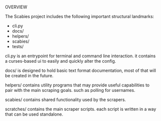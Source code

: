 
OVERVIEW

The Scabies project includes the following important structural landmarks:

- cli.py
- docs/
- helpers/
- scabies/
- tests/

cli.py is an entrypoint for terminal and command line interaction.
it contains a curses-based ui to easily and quickly alter the config.

docs/ is designed to hold basic text format documentation, most of that will be created in the future.

helpers/ contains utility programs that may provide useful capabilities to pair with the main scraping goals.
such as polling for usernames.

scabies/ contains shared functionality used by the scrapers.

scratches/ contains the main scraper scripts. each script is written in a way that can be used standalone.